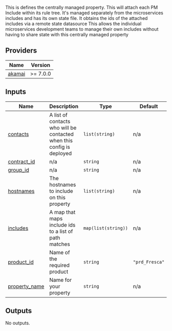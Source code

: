 This is defines the centrally managed property. This will attach each PM Include within
its rule tree. It's managed separately from the microservices includes and has its own
state file. It obtains the ids of the attached includes via a remote state datasource
This allows the individual microservices development teams to manage their own includes
without having to share state with this centrally managed property

## Providers

| Name | Version |
|------|---------|
| <a name="provider_akamai"></a> [akamai](#provider\_akamai) | >= 7.0.0 |

## Inputs

| Name | Description | Type | Default | Required |
|------|-------------|------|---------|:--------:|
| <a name="input_contacts"></a> [contacts](#input\_contacts) | A list of contacts who will be contacted when this config is deployed | `list(string)` | n/a | yes |
| <a name="input_contract_id"></a> [contract\_id](#input\_contract\_id) | n/a | `string` | n/a | yes |
| <a name="input_group_id"></a> [group\_id](#input\_group\_id) | n/a | `string` | n/a | yes |
| <a name="input_hostnames"></a> [hostnames](#input\_hostnames) | The hostnames to include on this property | `list(string)` | n/a | yes |
| <a name="input_includes"></a> [includes](#input\_includes) | A map that maps include ids to a list of path matches | `map(list(string))` | n/a | yes |
| <a name="input_product_id"></a> [product\_id](#input\_product\_id) | Name of the required product | `string` | `"prd_Fresca"` | no |
| <a name="input_property_name"></a> [property\_name](#input\_property\_name) | Name for your property | `string` | n/a | yes |

## Outputs

No outputs.
